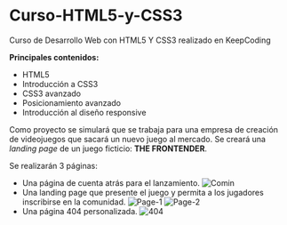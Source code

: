 # Curso-HTML5-y-CSS3
Curso de Desarrollo Web con HTML5 Y CSS3 realizado en KeepCoding

**Principales contenidos:**

* HTML5
* Introducción a CSS3
* CSS3 avanzado
* Posicionamiento avanzado
* Introducción al diseño responsive


Como proyecto se simulará que se trabaja para una empresa de creación de videojuegos que sacará un nuevo juego al mercado.
Se creará una *landing page* de un juego ficticio: **THE FRONTENDER**.

Se realizarán 3 páginas:
* Una página de cuenta atrás para el lanzamiento.
![Comin](https://raw.githubusercontent.com/carlos4Dev/Curso-HTML5-y-CSS3/master/img/Comin.png)
* Una landing page que presente el juego y permita a los jugadores inscribirse en la comunidad.
![Page-1](https://raw.githubusercontent.com/carlos4Dev/Curso-HTML5-y-CSS3/master/img/Page-1.png)
![Page-2](https://raw.githubusercontent.com/carlos4Dev/Curso-HTML5-y-CSS3/master/img/Page-2.png)
* Una página 404 personalizada.
![404](https://raw.githubusercontent.com/carlos4Dev/Curso-HTML5-y-CSS3/master/img/404.png)
